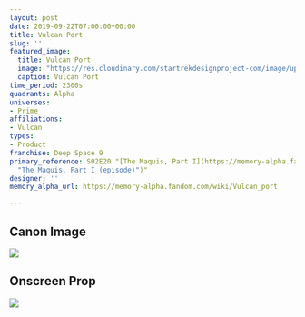 ```yaml
---
layout: post
date: 2019-09-22T07:00:00+00:00
title: Vulcan Port
slug: ''
featured_image:
  title: Vulcan Port
  image: "https://res.cloudinary.com/startrekdesignproject-com/image/upload/v1569191795/VulcanPort.png"
  caption: Vulcan Port
time_period: 2300s
quadrants: Alpha
universes:
- Prime
affiliations:
- Vulcan
types:
- Product
franchise: Deep Space 9
primary_reference: S02E20 "[The Maquis, Part I](https://memory-alpha.fandom.com/wiki/The_Maquis,_Part_I
  "The Maquis, Part I (episode)")"
designer: ''
memory_alpha_url: https://memory-alpha.fandom.com/wiki/Vulcan_port

---
```

## Canon Image

![](https://res.cloudinary.com/startrekdesignproject-com/image/upload/v1569191795/VulcanPort_DS9-TheMaquis1.jpg)

## Onscreen Prop

![](https://res.cloudinary.com/startrekdesignproject-com/image/upload/v1569191795/VulcanPort_Prop.jpg)